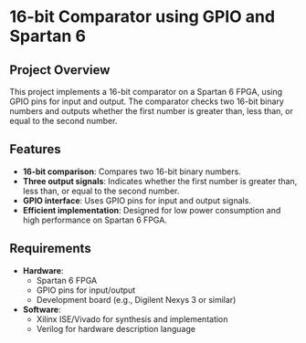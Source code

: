 # 16-bit Comparator using GPIO and Spartan 6

## Project Overview
This project implements a 16-bit comparator on a Spartan 6 FPGA, using GPIO pins for input and output. The comparator checks two 16-bit binary numbers and outputs whether the first number is greater than, less than, or equal to the second number.

## Features
- **16-bit comparison**: Compares two 16-bit binary numbers.
- **Three output signals**: Indicates whether the first number is greater than, less than, or equal to the second number.
- **GPIO interface**: Uses GPIO pins for input and output signals.
- **Efficient implementation**: Designed for low power consumption and high performance on Spartan 6 FPGA.

## Requirements
- **Hardware**:
  - Spartan 6 FPGA
  - GPIO pins for input/output
  - Development board (e.g., Digilent Nexys 3 or similar)
- **Software**:
  - Xilinx ISE/Vivado for synthesis and implementation
  - Verilog for hardware description language
